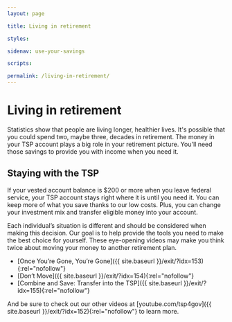 ```yaml
---
layout: page

title: Living in retirement

styles:

sidenav: use-your-savings

scripts:

permalink: /living-in-retirement/
---
```


# Living in retirement

Statistics show that people are living longer, healthier lives. It's possible that you could spend two, maybe three, decades in retirement. The money in your TSP account plays a big role in your retirement picture. You'll need those savings to provide you with income when you need it.

## Staying with the TSP

If your vested account balance is $200 or more when you leave federal service, your TSP account stays right where it is until you need it. You can keep more of what you save thanks to our low costs. Plus, you can change your investment mix and transfer eligible money into your account.

Each individual’s situation is different and should be considered when making this decision. Our goal is to help provide the tools you need to make the best choice for yourself. These eye-opening videos may make you think twice about moving your money to another retirement plan.

+ [Once You’re Gone, You’re Gone]({{ site.baseurl }}/exit/?idx=153){:rel="nofollow"}
+ [Don’t Move]({{ site.baseurl }}/exit/?idx=154){:rel="nofollow"}
+ [Combine and Save: Transfer into the TSP]({{ site.baseurl }}/exit/?idx=155){:rel="nofollow"}

And be sure to check out our other videos at [youtube.com/tsp4gov]({{ site.baseurl }}/exit/?idx=152){:rel="nofollow"} to learn more.



<!-- CONTENT END -->
